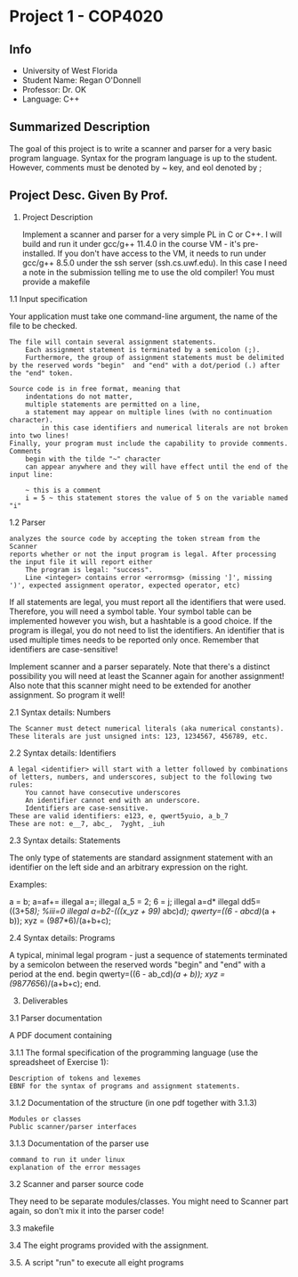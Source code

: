 # Project 1 - COP4020

## Info
- University of West Florida
- Student Name: Regan O'Donnell
- Professor: Dr. OK
- Language: C++

## Summarized Description
The goal of this project is to write a scanner and parser for a very basic program language.
Syntax for the program language is up to the student. However, comments must
be denoted by ~ key, and eol denoted by ;

## Project Desc. Given By Prof.
1. Project Description

    Implement a scanner and parser for a very simple PL in C or C++.
    I will build and run it under gcc/g++ 11.4.0 in the course VM - it's pre-installed.
    If you don't have access to the VM, it needs to run under gcc/g++ 8.5.0 under the ssh server (ssh.cs.uwf.edu).
    In this case I need a note in the submission telling me to use the old compiler!
    You must provide a makefile

1.1 Input specification

Your application must take one command-line argument, the name of the file to be checked.

    The file will contain several assignment statements.
        Each assignment statement is terminated by a semicolon (;).
        Furthermore, the group of assignment statements must be delimited by the reserved words "begin"  and "end" with a dot/period (.) after the "end" token.

    Source code is in free format, meaning that
        indentations do not matter,
        multiple statements are permitted on a line,
        a statement may appear on multiple lines (with no continuation character).
            in this case identifiers and numerical literals are not broken into two lines!
    Finally, your program must include the capability to provide comments. Comments
        begin with the tilde "~" character
        can appear anywhere and they will have effect until the end of the input line:

        ~ this is a comment
        i = 5 ~ this statement stores the value of 5 on the variable named "i"

1.2 Parser

    analyzes the source code by accepting the token stream from the Scanner
    reports whether or not the input program is legal. After processing the input file it will report either
        The program is legal: "success".
        Line <integer> contains error <errormsg> (missing ']', missing ')', expected assignment operator, expected operator, etc)

If all statements are legal, you must report all the identifiers that were used. Therefore, you will need a symbol table. Your symbol table can be implemented however you wish, but a hashtable is a good choice. If the program is illegal, you do not need to list the identifiers. An identifier that is used multiple times needs to be reported only once. Remember that identifiers are case-sensitive!

Implement scanner and a parser separately. Note that there's a distinct possibility you will need at least the Scanner again for another assignment! Also note that this scanner might need to be extended for another assignment. So program it well!



2.1 Syntax details: Numbers

    The Scanner must detect numerical literals (aka numerical constants). These literals are just unsigned ints: 123, 1234567, 456789, etc.



2.2 Syntax details: Identifiers

    A legal <identifier> will start with a letter followed by combinations of letters, numbers, and underscores, subject to the following two rules:
        You cannot have consecutive underscores
        An identifier cannot end with an underscore.
        Identifiers are case-sensitive.
    These are valid identifiers: e123, e, qwert5yuio, a_b_7
    These are not: e__7, abc_,  7yght, _iuh



2.3 Syntax details: Statements

The only type of statements are standard assignment statement with an identifier on the left side and an arbitrary expression on the right.

Examples:

a = b;
a=af+= illegal
a=; illegal
a_5 = 2;
6 = j; illegal
a=d* illegal
dd5=((3+5*8);
%iii=0 illegal
a=b2-(((x_yz + 99)* abc)*d);
qwerty=((6 - abcd)*(a + b));
xyz = (9*8*7*6)/(a+b+c);



2.4 Syntax details: Programs

A typical, minimal legal program - just a sequence of statements terminated by a semicolon between the reserved words "begin" and "end" with a period at the end.
begin
qwerty=((6 - ab_cd)*(a + b));
            xyz = (9*8*7765*6)/(a+b+c);
end.



3. Deliverables

3.1 Parser documentation

A PDF document containing

3.1.1 The formal specification of the programming language (use the spreadsheet of Exercise 1):

    Description of tokens and lexemes
    EBNF for the syntax of programs and assignment statements.

3.1.2 Documentation of the structure (in one pdf together with 3.1.3)

    Modules or classes
    Public scanner/parser interfaces

3.1.3 Documentation of the parser use

    command to run it under linux
    explanation of the error messages



3.2 Scanner and parser source code

They need to be separate modules/classes. You might need to Scanner part again, so don't mix it into the parser code!

3.3 makefile

3.4 The eight programs provided with the assignment.

3.5. A script "run" to execute all eight programs
